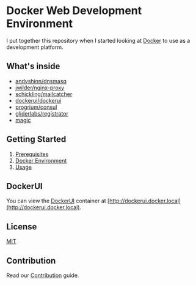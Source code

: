 # Docker Web Development Environment

I put together this repository when I started looking at [Docker](https://www.docker.com/) to use as a development platform.

## What's inside

- [andyshinn/dnsmasq](https://github.com/andyshinn/docker-dnsmasq)
- [jwilder/nginx-proxy](https://github.com/jwilder/nginx-proxy)
- [schickling/mailcatcher](https://github.com/schickling/dockerfiles/tree/master/mailcatcher)
- [dockerui/dockerui](https://github.com/crosbymichael/dockerui)
- [progrium/consul](https://github.com/gliderlabs/docker-consul/tree/legacy)
- [gliderlabs/registrator](https://github.com/gliderlabs/registrator)
- [magic](http://cdn.memegenerator.net/instances/400x/30372816.jpg)

## Getting Started

1. [Prerequisites](docs/Getting-Started/01-Prerequisites.md)
1. [Docker Environment](docs/Getting-Started/02-Docker-Environment.md)
1. [Usage](docs/Getting-Started/03-Usage.md)

## DockerUI

You can view the [DockerUI](https://github.com/crosbymichael/dockerui) container at [http://dockerui.docker.local](http://dockerui.docker.local).

## License
[MIT](LICENSE)

## Contribution
Read our [Contribution](CONTRIBUTING.md) guide.
